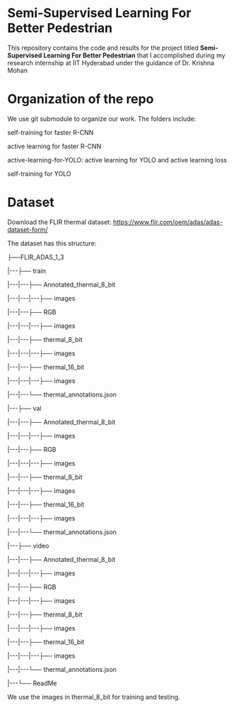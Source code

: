 # Semi-Supervised Learning For Better Pedestrian

This repository contains the code and results for the project titled **Semi-Supervised Learning For Better Pedestrian** that I accomplished during my research internship at IIT Hyderabad under the guidance of Dr. Krishna Mohan


# Organization of the repo

We use git submodule to organize our work. The folders include:

self-training for faster R-CNN 

active learning for faster R-CNN 

active-learning-for-YOLO: active learning for YOLO and active learning loss

self-training for YOLO 

# Dataset
Download the FLIR thermal dataset: https://www.flir.com/oem/adas/adas-dataset-form/

The dataset has this structure:

├──FLIR_ADAS_1_3

|---├── train

|---|---├── Annotated_thermal_8_bit

|---|---|---├── images

|---|---├── RGB

|---|---|---├── images

|---|---├── thermal_8_bit

|---|---|---├── images

|---|---├── thermal_16_bit

|---|---|---├── images

|---|---└── thermal_annotations.json

|---├── val

|---|---├── Annotated_thermal_8_bit

|---|---|---├── images

|---|---├── RGB

|---|---|---├── images

|---|---├── thermal_8_bit

|---|---|---├── images

|---|---├── thermal_16_bit

|---|---|---├── images

|---|---└── thermal_annotations.json

|---├── video

|---|---├── Annotated_thermal_8_bit

|---|---|---├── images

|---|---├── RGB

|---|---|---├── images

|---|---├── thermal_8_bit

|---|---|---├── images

|---|---├── thermal_16_bit

|---|---|---├── images

|---|---└── thermal_annotations.json

|---└── ReadMe

We use the images in thermal_8_bit for training and testing.

